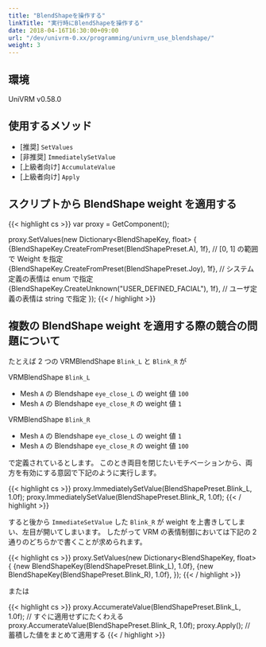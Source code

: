 ```yaml
---
title: "BlendShapeを操作する"
linkTitle: "実行時にBlendShapeを操作する"
date: 2018-04-16T16:30:00+09:00
url: "/dev/univrm-0.xx/programming/univrm_use_blendshape/"
weight: 3
---
```

## 環境
UniVRM v0.58.0

## 使用するメソッド

* [推奨] `SetValues`
* [非推奨] `ImmediatelySetValue`
* [上級者向け] `AccumulateValue`
* [上級者向け] `Apply`

## スクリプトから BlendShape weight を適用する

{{< highlight cs >}}
var proxy = GetComponent<VRMBlendShapeProxy>();

proxy.SetValues(new Dictionary<BlendShapeKey, float>
{
    {BlendShapeKey.CreateFromPreset(BlendShapePreset.A), 1f}, // [0, 1] の範囲で Weight を指定
    {BlendShapeKey.CreateFromPreset(BlendShapePreset.Joy), 1f}, // システム定義の表情は enum で指定
    {BlendShapeKey.CreateUnknown("USER_DEFINED_FACIAL"), 1f}, // ユーザ定義の表情は string で指定
});
{{< / highlight >}}

## 複数の BlendShape weight を適用する際の競合の問題について

たとえば 2 つの VRMBlendShape `Blink_L` と `Blink_R` が

VRMBlendShape `Blink_L`
* Mesh `A` の Blendshape `eye_close_L` の weight 値 `100`
* Mesh `A` の Blendshape `eye_close_R` の weight 値 `1`

VRMBlendShape `Blink_R`
* Mesh `A` の Blendshape `eye_close_L` の weight 値 `1`
* Mesh `A` の Blendshape `eye_close_R` の weight 値 `100`

で定義されているとします。
このとき両目を閉じたいモチベーションから、両方を有効にする意図で下記のように実行します。

{{< highlight cs >}}
proxy.ImmediatelySetValue(BlendShapePreset.Blink_L, 1.0f);
proxy.ImmediatelySetValue(BlendShapePreset.Blink_R, 1.0f);
{{< / highlight >}}

すると後から `ImmediateSetValue` した `Blink_R` が weight を上書きしてしまい、左目が開いてしまいます。
したがって VRM の表情制御においては下記の 2 通りのどちらかで書くことが求められます。

{{< highlight cs >}}
proxy.SetValues(new Dictionary<BlendShapeKey, float>
{
    {new BlendShapeKey(BlendShapePreset.Blink_L), 1.0f},
    {new BlendShapeKey(BlendShapePreset.Blink_R), 1.0f},
});
{{< / highlight >}}

または

{{< highlight cs >}}
proxy.AccumerateValue(BlendShapePreset.Blink_L, 1.0f); // すぐに適用せずにたくわえる
proxy.AccumerateValue(BlendShapePreset.Blink_R, 1.0f);
proxy.Apply(); // 蓄積した値をまとめて適用する
{{< / highlight >}}
